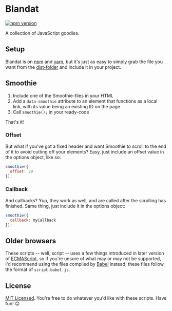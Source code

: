 # Blandat

[![npm version](https://badge.fury.io/js/blandat-js.svg)](https://badge.fury.io/js/blandat-js)

A collection of JavaScript goodies.

## Setup

Blandat is on [npm](//www.npmjs.com/package/blandat-js) and [yarn](//yarnpkg.com/en/package/blandat-js), but it's just as easy to simply grab the file you want from the [dist-folder](dist) and include it in your project.

## Smoothie

1. Include one of the Smoothie-files in your HTML
2. Add a `data-smoothie` attribute to an element that functions as a local link, with its value being an existing ID on the page
3. Call `smoothie();` in your ready-code

That's it!

### Offset

But what if you've got a fixed header and want Smoothie to scroll to the end of it to avoid cutting off your elements? Easy, just include an offset value in the options object, like so:

```js
smoothie({
  offset: 50
});
```

### Callback

And callbacks? Yup, they work as well, and are called after the scrolling has finished. Same thing, just include it in the options object:

```js
smoothie({
  callback: myCallback
});
```

## Older browsers

These scripts -- well, script -- uses a few things introduced in later version of [ECMAScript](//en.wikipedia.org/wiki/ECMAScript), so if you're unsure of what may or may not be supported, I'd recommend using the files compiled by [Babel](//babeljs.io) instead; these files follow the format of `script.babel.js`.

## License

[MIT Licensed](LICENSE). You're free to do whatever you'd like with these scripts. Have fun! :blush: